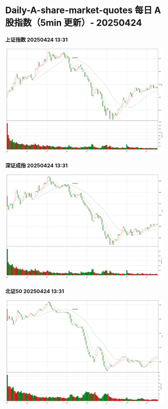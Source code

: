 
# Daily-A-share-market-quotes 每日 A 股指数（5min 更新）- 20250424

### 上证指数 20250424 13:31
![](./fig/2025/4/20250424-sh000001.png)

### 深证成指 20250424 13:31
![](./fig/2025/4/20250424-sz399001.png)

### 北证50 20250424 13:31
![](./fig/2025/4/20250424-bj899050.png)
